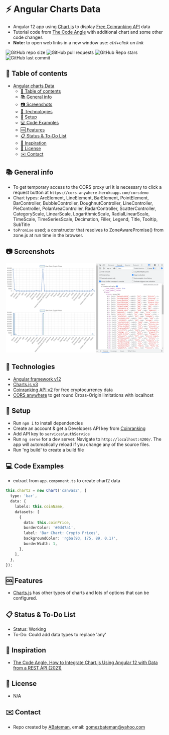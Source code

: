# :zap: Angular Charts Data

* Angular 12 app using [Chart.js](https://www.chartjs.org/) to display [Free Coinranking API](https://developers.coinranking.com/api/documentation) data
* Tutorial code from [The Code Angle](https://www.youtube.com/channel/UChi_aILZkMMx8_KlVAsbI7g) with additional chart and some other code changes
* **Note:** to open web links in a new window use: _ctrl+click on link_

![GitHub repo size](https://img.shields.io/github/repo-size/AndrewJBateman/angular-charts-data?style=plastic)
![GitHub pull requests](https://img.shields.io/github/issues-pr/AndrewJBateman/angular-charts-data?style=plastic)
![GitHub Repo stars](https://img.shields.io/github/stars/AndrewJBateman/angular-charts-data?style=plastic)
![GitHub last commit](https://img.shields.io/github/last-commit/AndrewJBateman/angular-charts-data?style=plastic)

## :page_facing_up: Table of contents

* [Angular charts Data](#angular-charts-data)
  * [:page_facing_up: Table of contents](#page_facing_up-table-of-contents)
  * [:books: General info](#books-general-info)
  * [:camera: Screenshots](#camera-screenshots)
  * [:signal_strength: Technologies](#signal_strength-technologies)
  * [:floppy_disk: Setup](#floppy_disk-setup)
  * [:computer: Code Examples](#computer-code-examples)
  * [:cool: Features](#cool-features)
  * [:clipboard: Status & To-Do List](#clipboard-status--to-do-list)
  * [:clap: Inspiration](#clap-inspiration)
  * [:file_folder: License](#file_folder-license)
  * [:envelope: Contact](#envelope-contact)

## :books: General info

* To get temporary access to the CORS proxy url it is necessary to click a request button at `https://cors-anywhere.herokuapp.com/corsdemo`
* Chart types: ArcElement, LineElement, BarElement, PointElement, BarController, BubbleController, DoughnutController, LineController, PieController, PolarAreaController, RadarController, ScatterController,  CategoryScale, LinearScale, LogarithmicScale, RadialLinearScale, TimeScale, TimeSeriesScale, Decimation, Filler,  Legend, Title, Tooltip, SubTitle
* `toPromise` used; a constructor that resolves to ZoneAwarePromise() from zone.js at run time in the browser.

## :camera: Screenshots

![Example screenshot](./imgs/charts.png)

## :signal_strength: Technologies

* [Angular framework v12](https://angular.io/)
* [Charts.js v3](https://www.chartjs.org/docs/latest/)
* [Coinranking API v2](https://developers.coinranking.com/api/documentation) for free cryptocurrency data
* [CORS anywhere](https://cors-anywhere.herokuapp.com/) to get round Cross-Origin limitations with localhost

## :floppy_disk: Setup

* Run `npm i` to install dependencies
* Create an account & get a Developers API key from [Coinranking](https://developers.coinranking.com/)
* Add API key to `services\authService`
* Run `ng serve` for a dev server. Navigate to `http://localhost:4200/`. The app will automatically reload if you change any of the source files.
* Run 'ng build' to create a build file

## :computer: Code Examples

* extract from `app.component.ts` to create chart2 data

```typescript
this.chart2 = new Chart('canvas2', {
  type: 'bar',
  data: {
    labels: this.coinName,
    datasets: [
      {
        data: this.coinPrice,
        borderColor: '#0d47a1',
        label: 'Bar Chart: Crypto Prices',
        backgroundColor: 'rgba(93, 175, 89, 0.1)',
        borderWidth: 1,
      },
    ],
  },
});
```

## :cool: Features

* [Charts.js](https://www.chartjs.org/docs/latest/) has other types of charts and lots of options that can be configured.

## :clipboard: Status & To-Do List

* Status: Working
* To-Do: Could add data types to replace 'any'

## :clap: Inspiration

* [The Code Angle, How to Integrate Chart.js Using Angular 12 with Data from a REST API (2021)](https://www.youtube.com/watch?v=WCI4yvrzFwc)

## :file_folder: License

* N/A

## :envelope: Contact

* Repo created by [ABateman](https://github.com/AndrewJBateman), email: gomezbateman@yahoo.com